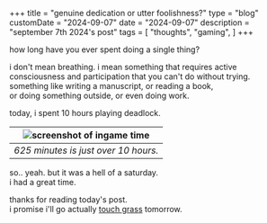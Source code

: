 +++
title = "genuine dedication or utter foolishness?"
type = "blog"
customDate = "2024-09-07"
date = "2024-09-07"
description = "september 7th 2024's post"
tags = [
    "thoughts",
    "gaming",
]
+++

how long have you ever spent doing a single thing?

i don't mean breathing. i mean something that requires active\
consciousness and participation that you can't do without trying.\
something like writing a manuscript, or reading a book,\
or doing something outside, or even doing work.

today, i spent 10 hours playing deadlock.

| ![screenshot of ingame time](https://cdn.discordapp.com/attachments/705601566618419273/1282231404318425143/image.png?ex=66de9a8d&is=66dd490d&hm=df599c27d3c8c7a4e2e4e966eb6a3edd2ea0e2300104c3d93126970e4757e8f8&) | 
|:--:| 
| *625 minutes is just over 10 hours.* |

so.. yeah. but it was a hell of a saturday.\
i had a great time.

thanks for reading today's post.\
i promise i'll go actually [touch grass](https://www.gooberverse.net/touching-grass/) tomorrow.